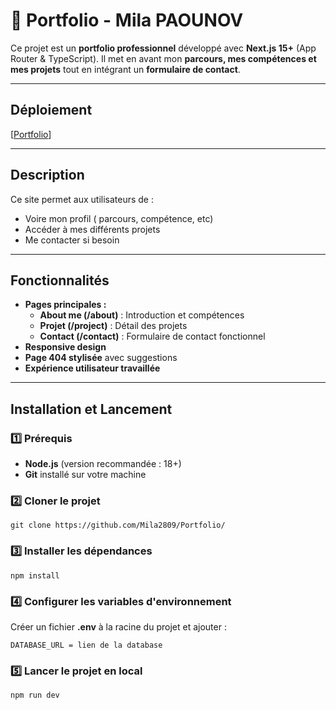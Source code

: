 # 📂 Portfolio - Mila PAOUNOV
Ce projet est un **portfolio professionnel** développé avec **Next.js 15+** (App Router & TypeScript).
Il met en avant mon **parcours, mes compétences et mes projets** tout en intégrant un **formulaire de contact**.

---

## Déploiement
[[Portfolio](https://mila-paounov.vercel.app/)]

---

## Description
Ce site permet aux utilisateurs de :
- Voire mon profil ( parcours, compétence, etc)
- Accéder à mes différents projets
- Me contacter si besoin

---

## Fonctionnalités
- **Pages principales :**
  - **About me (/about)** : Introduction et compétences
  - **Projet (/project)** : Détail des projets
  - **Contact (/contact)** : Formulaire de contact fonctionnel
- **Responsive design**
- **Page 404 stylisée** avec suggestions
- **Expérience utilisateur travaillée**
  
---

## Installation et Lancement

### 1️⃣ Prérequis
- **Node.js** (version recommandée : 18+)
- **Git** installé sur votre machine

### 2️⃣ Cloner le projet
```
git clone https://github.com/Mila2809/Portfolio/
```

### 3️⃣ Installer les dépendances
```
npm install
```

### 4️⃣ Configurer les variables d'environnement
Créer un fichier **.env** à la racine du projet et ajouter :
```
DATABASE_URL = lien de la database 
```

### 5️⃣ Lancer le projet en local
```
npm run dev
```
